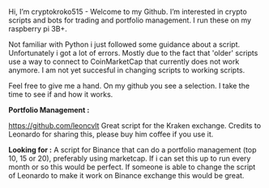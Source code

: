 Hi, I’m cryptokroko515 - Welcome to my Github. I’m interested in crypto scripts and bots for trading and portfolio management. I run these on my raspberry pi 3B+.

Not familiar with Python i just followed some guidance about a script. Unfortunately i got a lot of errors. Mostly due to the fact that 'older' scripts use a way to connect to CoinMarketCap that currently does not work anymore. I am not yet succesful in changing scripts to working scripts.

Feel free to give me a hand. On my github you see a selection. I take the time to see if and how it works. 

**Portfolio Management :**

https://github.com/leoncvlt Great script for the Kraken exchange. Credits to Leonardo for sharing this, please buy him coffee if you use it.


**Looking for :**
A script for Binance that can do a portfolio management (top 10, 15 or 20), preferably using marketcap. If i can set this up to run every month or so this would be perfect.
If someone is able to change the script of Leonardo to make it work on Binance exchange this would be great. 


<!---
cryptokroko515/cryptokroko515 is a ✨ special ✨ repository because its `README.md` (this file) appears on your GitHub profile.
You can click the Preview link to take a look at your changes.
--->

